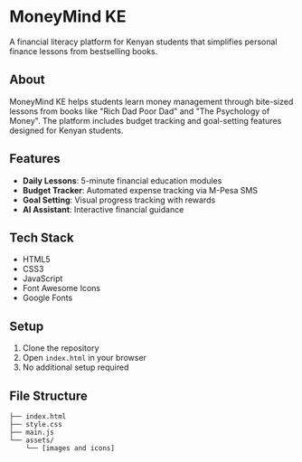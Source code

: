# MoneyMind KE

A financial literacy platform for Kenyan students that simplifies personal finance lessons from bestselling books.

## About

MoneyMind KE helps students learn money management through bite-sized lessons from books like "Rich Dad Poor Dad" and "The Psychology of Money". The platform includes budget tracking and goal-setting features designed for Kenyan students.

## Features

- **Daily Lessons**: 5-minute financial education modules
- **Budget Tracker**: Automated expense tracking via M-Pesa SMS
- **Goal Setting**: Visual progress tracking with rewards
- **AI Assistant**: Interactive financial guidance

## Tech Stack

- HTML5
- CSS3
- JavaScript
- Font Awesome Icons
- Google Fonts

## Setup

1. Clone the repository
2. Open `index.html` in your browser
3. No additional setup required

## File Structure

```
├── index.html
├── style.css
├── main.js
└── assets/
    └── [images and icons]
```


